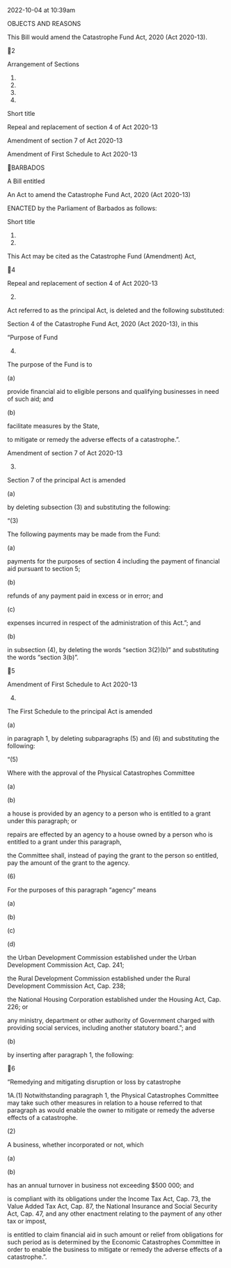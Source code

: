2022-10-04 at 10:39am

OBJECTS AND REASONS

This Bill would amend the Catastrophe Fund Act, 2020 (Act 2020-13).

2

Arrangement of Sections

1.

2.

3.

4.

Short title

Repeal and replacement of section 4 of Act 2020-13

Amendment of section 7 of Act 2020-13

Amendment of First Schedule to Act 2020-13

BARBADOS

A Bill entitled

An Act to amend the Catastrophe Fund Act, 2020 (Act 2020-13)

ENACTED by the Parliament of Barbados as follows:

Short title

1.
2022.

This  Act  may  be  cited  as  the  Catastrophe  Fund  (Amendment)  Act,

4

Repeal and replacement of section 4 of Act 2020-13

2.
Act referred to as the principal Act, is deleted and the following substituted:

Section 4 of the Catastrophe Fund Act, 2020 (Act 2020-13), in this

“Purpose of Fund

4.

The purpose of the Fund is to

(a)

provide  financial  aid  to  eligible  persons  and  qualifying
businesses in need of such aid; and

(b)

facilitate measures by the State,

to mitigate or remedy the adverse effects of a catastrophe.”.

Amendment of section 7 of Act 2020-13

3.

Section 7 of the principal Act is amended

(a)

by deleting subsection (3) and substituting the following:

“(3)

The following payments may be made from the Fund:

(a)

payments for the purposes of section 4 including the payment
of financial aid pursuant to section 5;

(b)

refunds of any payment paid in excess or in error; and

(c)

expenses  incurred  in  respect  of  the  administration  of  this
Act.”; and

(b)

in  subsection  (4),  by  deleting  the  words  “section  3(2)(b)”  and
substituting the words “section 3(b)”.

5

Amendment of First Schedule to Act 2020-13

4.

The First Schedule to the principal Act is amended

(a)

in  paragraph  1,  by  deleting  subparagraphs  (5)  and  (6)  and
substituting the following:

“(5)

Where with the approval of the Physical Catastrophes Committee

(a)

(b)

a house is provided by an agency to a person who is entitled
to a grant under this paragraph; or

repairs  are  effected  by  an  agency  to  a  house  owned  by  a
person who is entitled to a grant under this paragraph,

the  Committee  shall,  instead  of  paying  the  grant  to  the  person  so
entitled, pay the amount of the grant to the agency.

(6)

For the purposes of this paragraph “agency” means

(a)

(b)

(c)

(d)

the Urban Development Commission established under the
Urban Development Commission Act, Cap. 241;

the  Rural  Development  Commission  established  under  the
Rural Development Commission Act, Cap. 238;

the  National  Housing  Corporation  established  under  the
Housing Act, Cap. 226; or

any ministry, department or other authority of Government
charged  with  providing  social  services,  including  another
statutory board.”; and

(b)

by inserting after paragraph 1, the following:

6

“Remedying and mitigating disruption or loss by catastrophe

1A.(1)
Notwithstanding  paragraph  1,  the  Physical  Catastrophes
Committee may take such other measures in relation to a house referred
to that paragraph as would enable the owner to mitigate or remedy the
adverse effects of a catastrophe.

(2)

A business, whether incorporated or not, which

(a)

(b)

has an annual turnover in business not exceeding $500 000;
and

is compliant with its obligations under the Income Tax Act,
Cap.  73,  the  Value  Added  Tax  Act,  Cap.  87,  the  National
Insurance and Social Security Act, Cap. 47, and any other
enactment relating to the payment of any other tax or impost,

is  entitled  to  claim  financial  aid  in  such  amount  or  relief  from
obligations  for  such  period  as  is  determined  by  the  Economic
Catastrophes Committee in order to enable the business to mitigate or
remedy the adverse effects of a catastrophe.”.

